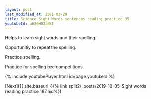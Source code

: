 ```yaml
---
layout: post
last_modified_at: 2021-03-29
title: Science Sight Words sentences reading practice 35
youtubeId: u620H02aNKI
---
```

 
 
Helps to learn sight words and their spelling.

Opportunitiy to repeat the spelling. 

Practice spelling. 
 
Practice for spelling bee competitions. 
 
{% include youtubePlayer.html id=page.youtubeId %}
 
 

[Next]({{ site.baseurl }}{% link  split2/_posts/2019-10-05-Sight words reading practice 187.md%})
 
